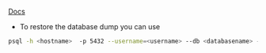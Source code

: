 [Docs](https://www.postgresql.org/docs/9.1/backup-dump.html)

- To restore the database dump you can use

```bash
psql -h <hostname>  -p 5432 --username=<username> --db <databasename> -f  filename.sql
```